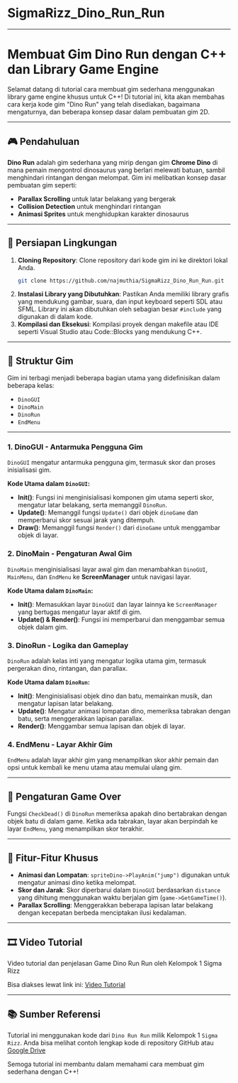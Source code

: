 # SigmaRizz_Dino_Run_Run

---

# Membuat Gim Dino Run dengan C++ dan Library Game Engine

Selamat datang di tutorial cara membuat gim sederhana menggunakan library game engine khusus untuk C++! Di tutorial ini, kita akan membahas cara kerja kode gim "Dino Run" yang telah disediakan, bagaimana mengaturnya, dan beberapa konsep dasar dalam pembuatan gim 2D.

---

## 🎮 Pendahuluan

**Dino Run** adalah gim sederhana yang mirip dengan gim **Chrome Dino** di mana pemain mengontrol dinosaurus yang berlari melewati batuan, sambil menghindari rintangan dengan melompat. Gim ini melibatkan konsep dasar pembuatan gim seperti:
- **Parallax Scrolling** untuk latar belakang yang bergerak
- **Collision Detection** untuk menghindari rintangan
- **Animasi Sprites** untuk menghidupkan karakter dinosaurus

---

## 📂 Persiapan Lingkungan

1. **Cloning Repository**: Clone repository dari kode gim ini ke direktori lokal Anda.
   ```bash
   git clone https://github.com/najmuthia/SigmaRizz_Dino_Run_Run.git
   ```
2. **Instalasi Library yang Dibutuhkan**: Pastikan Anda memiliki library grafis yang mendukung gambar, suara, dan input keyboard seperti SDL atau SFML. Library ini akan dibutuhkan oleh sebagian besar `#include` yang digunakan di dalam kode.
3. **Kompilasi dan Eksekusi**: Kompilasi proyek dengan makefile atau IDE seperti Visual Studio atau Code::Blocks yang mendukung C++.

---

## 🚀 Struktur Gim

Gim ini terbagi menjadi beberapa bagian utama yang didefinisikan dalam beberapa kelas:
- `DinoGUI`
- `DinoMain`
- `DinoRun`
- `EndMenu`

---

### 1. **DinoGUI** - Antarmuka Pengguna Gim

`DinoGUI` mengatur antarmuka pengguna gim, termasuk skor dan proses inisialisasi gim.

**Kode Utama dalam `DinoGUI`:**
- **Init()**: Fungsi ini menginisialisasi komponen gim utama seperti skor, mengatur latar belakang, serta memanggil `DinoRun`.
- **Update()**: Memanggil fungsi `Update()` dari objek `dinoGame` dan memperbarui skor sesuai jarak yang ditempuh.
- **Draw()**: Memanggil fungsi `Render()` dari `dinoGame` untuk menggambar objek di layar.

### 2. **DinoMain** - Pengaturan Awal Gim

`DinoMain` menginisialisasi layar awal gim dan menambahkan `DinoGUI`, `MainMenu`, dan `EndMenu` ke **ScreenManager** untuk navigasi layar.

**Kode Utama dalam `DinoMain`:**
- **Init()**: Memasukkan layar `DinoGUI` dan layar lainnya ke `ScreenManager` yang bertugas mengatur layar aktif di gim.
- **Update() & Render()**: Fungsi ini memperbarui dan menggambar semua objek dalam gim.

### 3. **DinoRun** - Logika dan Gameplay

`DinoRun` adalah kelas inti yang mengatur logika utama gim, termasuk pergerakan dino, rintangan, dan parallax.

**Kode Utama dalam `DinoRun`:**
- **Init()**: Menginisialisasi objek dino dan batu, memainkan musik, dan mengatur lapisan latar belakang.
- **Update()**: Mengatur animasi lompatan dino, memeriksa tabrakan dengan batu, serta menggerakkan lapisan parallax.
- **Render()**: Menggambar semua lapisan dan objek di layar.

### 4. **EndMenu** - Layar Akhir Gim

`EndMenu` adalah layar akhir gim yang menampilkan skor akhir pemain dan opsi untuk kembali ke menu utama atau memulai ulang gim.

---

## 🔧 Pengaturan Game Over

Fungsi `CheckDead()` di `DinoRun` memeriksa apakah dino bertabrakan dengan objek batu di dalam game. Ketika ada tabrakan, layar akan berpindah ke layar `EndMenu`, yang menampilkan skor terakhir.

---

## 🌟 Fitur-Fitur Khusus

- **Animasi dan Lompatan**: `spriteDino->PlayAnim("jump")` digunakan untuk mengatur animasi dino ketika melompat.
- **Skor dan Jarak**: Skor diperbarui dalam `DinoGUI` berdasarkan `distance` yang dihitung menggunakan waktu berjalan gim (`game->GetGameTime()`).
- **Parallax Scrolling**: Menggerakkan beberapa lapisan latar belakang dengan kecepatan berbeda menciptakan ilusi kedalaman.

---

## 🎞 Video Tutorial

Video tutorial dan penjelasan Game Dino Run Run oleh Kelompok 1 Sigma Rizz

Bisa diakses lewat link ini: [Video Tutorial](https://youtu.be/Gr_BpYoKjvg)

---

## 📚 Sumber Referensi

Tutorial ini menggunakan kode dari `Dino Run Run` milik Kelompok 1 `Sigma Rizz`. Anda bisa melihat contoh lengkap kode di repository GitHub atau [Google Drive](https://drive.google.com/drive/folders/1xfwqgDMVbzQ64-aHhqiizVMaLwb7wGIN?usp=sharing)

Semoga tutorial ini membantu dalam memahami cara membuat gim sederhana dengan C++!
